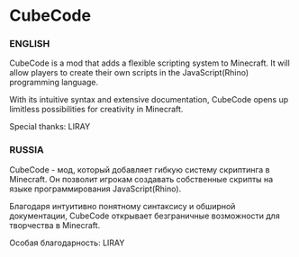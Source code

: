 # CubeCode

### ENGLISH
CubeCode is a mod that adds a flexible scripting system to Minecraft. It will allow players to create their own scripts in the JavaScript(Rhino) programming language.

With its intuitive syntax and extensive documentation, CubeCode opens up limitless possibilities for creativity in Minecraft.

Special thanks: LIRAY

### RUSSIA

CubeCode - мод, который добавляет гибкую систему скриптинга в Minecraft. Он позволит игрокам создавать собственные скрипты на языке программирования JavaScript(Rhino).

Благодаря интуитивно понятному синтаксису и обширной документации, CubeCode открывает безграничные возможности для творчества в Minecraft.


Особая благодарность: LIRAY

